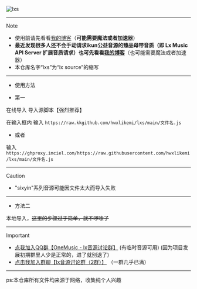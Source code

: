 ![lxs](https://socialify.git.ci/hwxlikemi/lxs/image?description=1&descriptionEditable=Lx%20Music%20Sources%0ALx%20Music%E9%9F%B3%E4%B9%90%E6%BA%90%E8%84%9A%E6%9C%AC%E8%81%9A%E9%9B%86%E5%9C%B0&font=Source%20Code%20Pro&forks=1&issues=1&language=1&logo=https%3A%2F%2Favatars.githubusercontent.com%2Fu%2F159146868%3Fv%3D4&name=1&owner=1&pattern=Plus&pulls=1&stargazers=1&theme=Auto)


---
> [!NOTE]
> - 使用前请先看看[我的博客](https://hwxlikemi.github.io/post/yi-xie-guan-yu-Lx%20Music-yin-yuan-de-wen-ti.html)（**可能需要魔法或者加速器**）
> - **最近发现很多人还不会手动请求ikun公益音源的臻品母带音质（即 Lx Music API Server 扩展音质请求）也可先看看[我的博客](https://hwxlikemi.github.io/post/LX%20Music%20Api%20Server-shou-dong-qing-qiu-%20-deng-%20-jiang-jie.html)**（也可能需要魔法或者加速器）
> - 本仓库名字“lxs”为“lx source”的缩写
---



- 使用方法



-  第一

在线导入 导入源脚本【强烈推荐】

在输入框内 输入 ```https://raw.kkgithub.com/hwxlikemi/lxs/main/文件名.js```


-  或者 

输入```https://ghproxy.imciel.com/https://raw.githubusercontent.com/hwxlikemi/lxs/main/文件名.js```


---


> [!CAUTION]
> - "sixyin"系列音源可能因文件太大而导入失败


---

- 方法二

本地导入，~~这里的步骤过于简单，就不啰嗦了~~

---
> [!important]
> - [点我加入QQ群【OneMusic - lx音源讨论群】](http://qm.qq.com/cgi-bin/qm/qr?_wv=1027&k=wcEe6Gd8EXvvrCtdr1Nq89KYiL6hCpBs&authKey=FSy8GT5r7r6zg53LTVueB%2BPYkHAXaLifkTYSfrQOB%2Ffx8cUfhjWHyhTHMVWrMyuU&noverify=0&group_code=980301509)   (有临时音源可用) (因为项目发展初期群里人少是正常的，进了就别退了) 
> - [点击我加入群聊【lx音源讨论群（2群）】](http://qm.qq.com/cgi-bin/qm/qr?_wv=1027&k=eAo3olnyDVkIwINuCl_wbwdz8i8Lw3yv&authKey=YF2U8z2WMt0GM8Xg14sHvYfMlZYKZzqEy7mZ2SRJGLI9ZeiXD0mDHCSBkaDbtAVq&noverify=0&group_code=984841265)      （一群几乎已满）
---

ps:本仓库所有文件均来源于网络，收集纯个人兴趣
